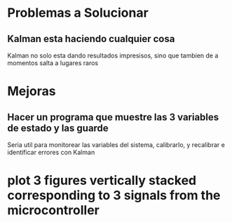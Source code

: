# Problemas a Solucionar

## Kalman esta haciendo cualquier cosa

Kalman no solo esta dando resultados impresisos, sino que tambien de a momentos salta a lugares raros

# Mejoras

## Hacer un programa que muestre las 3 variables de estado y las guarde
Seria util para monitorear las variables del sistema, calibrarlo, y recalibrar e identificar errores con Kalman

# plot 3 figures vertically stacked corresponding to 3 signals from the microcontroller
